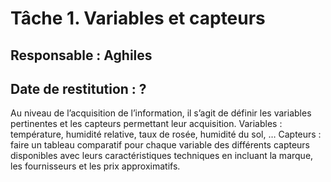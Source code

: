 # Tâche 1. Variables et capteurs
## Responsable : Aghiles
## Date de restitution : ?
Au niveau de l’acquisition de l’information, il s’agit de définir les variables pertinentes et les capteurs permettant leur acquisition.
Variables : température, humidité relative, taux de rosée, humidité du sol, …
Capteurs : faire un tableau comparatif pour chaque variable des différents capteurs disponibles avec leurs caractéristiques techniques en incluant la marque, les fournisseurs et les prix approximatifs.
